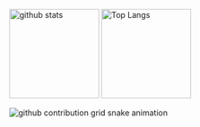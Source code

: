 <p align="left">
  <img alt="github stats" height="160px" src="https://github-readme-stats.vercel.app/api?username=Jikky1618&count_private=true&show_icons=true&show_icons=true&theme=github_dark" />
  <img alt="Top Langs" height="160px" src="https://github-readme-stats.vercel.app/api/top-langs/?username=Jikky1618&layout=compact&count_private=true&show_icons=true&show_icons=true&theme=github_dark" />
</p>

![github contribution grid snake animation](https://github.com/Jikky1618/Jikky1618/blob/output/github-contribution-grid-snake.gif)
